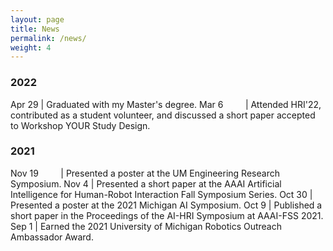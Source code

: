 ```yaml
---
layout: page
title: News
permalink: /news/
weight: 4
---
```



<style>
td, th {
   border: none!important;
}
</style>

### 2022

Apr 29 | Graduated with my Master's degree.
Mar 6 &nbsp; &nbsp; &nbsp; &nbsp; | Attended HRI'22, contributed as a student volunteer, and discussed a short paper accepted to Workshop YOUR Study Design.

### 2021

Nov 19 &nbsp; &nbsp; &nbsp; &nbsp; | Presented a poster at the UM Engineering Research Symposium.
Nov 4        | Presented a short paper at the AAAI Artificial Intelligence for Human-Robot Interaction Fall Symposium Series.
Oct 30       | Presented a poster at the 2021 Michigan AI Symposium.
Oct 9        | Published a short paper in the Proceedings of the AI-HRI Symposium at AAAI-FSS 2021.
Sep 1        | Earned the 2021 University of Michigan Robotics Outreach Ambassador Award.
